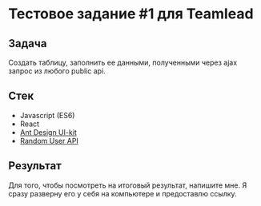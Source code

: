 # Тестовое задание #1 для Teamlead

## Задача
Создать таблицу, заполнить ее данными, полученными через ajax запрос из любого public api.

## Стек
- Javascript (ES6)
- React
- [Ant Design UI-kit](https://github.com/ant-design/ant-design)
- [Random User API](https://randomuser.me/)

## Результат
Для того, чтобы посмотреть на итоговый результат, напишите мне. Я сразу разверну его у себя на компьютере и предоставлю ссылку.
